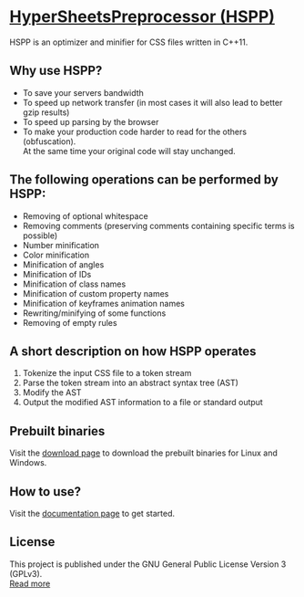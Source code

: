 # [HyperSheetsPreprocessor (HSPP)](https://utilizer.de/hspp/)
HSPP is an optimizer and minifier for CSS files written in C++11.

## Why use HSPP?
 * To save your servers bandwidth
 * To speed up network transfer (in most cases it will also lead to better gzip results)
 * To speed up parsing by the browser
 * To make your production code harder to read for the others (obfuscation).\
   At the same time your original code will stay unchanged.

## The following operations can be performed by HSPP:
 * Removing of optional whitespace
 * Removing comments (preserving comments containing specific terms is possible)
 * Number minification
 * Color minification
 * Minification of angles
 * Minification of IDs
 * Minification of class names
 * Minification of custom property names
 * Minification of keyframes animation names
 * Rewriting/minifying of some functions
 * Removing of empty rules

## A short description on how HSPP operates
1. Tokenize the input CSS file to a token stream
2. Parse the token stream into an abstract syntax tree (AST)
3. Modify the AST
4. Output the modified AST information to a file or standard output

## Prebuilt binaries
Visit the [download page](https://utilizer.de/hspp/?nav=3) to download
the prebuilt binaries for Linux and Windows.

## How to use?
Visit the [documentation page](https://utilizer.de/hspp/?nav=1) to get started.

## License
This project is published under the GNU General Public License Version 3 (GPLv3).\
[Read more](https://github.com/excurso/hspp/blob/master/LICENSE)
